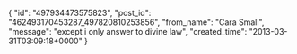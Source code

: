  {
   "id": "497934473575823",
   "post_id": "462493170453287_497820810253856",
   "from_name": "Cara Small",
   "message": "except i only answer to divine law",
   "created_time": "2013-03-31T03:09:18+0000"
 }
